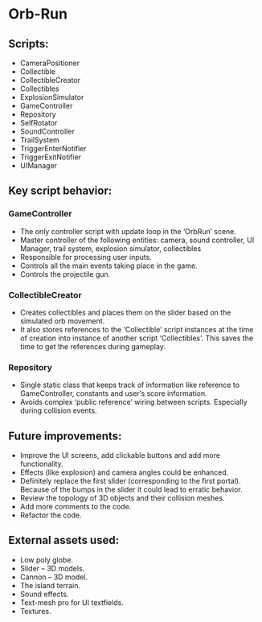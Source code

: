 # Orb-Run

## Scripts:
*	CameraPositioner
*	Collectible
*	CollectibleCreator
*	Collectibles
*	ExplosionSimulator
*	GameController
*	Repository
*	SelfRotator
*	SoundController
*	TrailSystem
*	TriggerEnterNotifier
*	TriggerExitNotifier
*	UIManager

## Key script behavior:
### GameController
*	The only controller script with update loop in the ‘OrbRun’ scene.
*	Master controller of the following entities: camera, sound controller, UI Manager, trail system, explosion simulator, collectibles
*	Responsible for processing user inputs.
*	Controls all the main events taking place in the game.
*	Controls the projectile gun.

### CollectibleCreator
*	Creates collectibles and places them on the slider based on the simulated orb movement.
*	It also stores references to the ‘Collectible’ script instances at the time of creation into instance of another script ‘Collectibles’. This saves the time to get the references during gameplay.

### Repository
*	Single static class that keeps track of information like reference to GameController, constants and user’s score information.
*	Avoids complex ‘public reference’ wiring between scripts. Especially during collision events.

## Future improvements:
*	Improve the UI screens, add clickable buttons and add more functionality.
*	Effects (like explosion) and camera angles could be enhanced.
*	Definitely replace the first slider (corresponding to the first portal). Because of the bumps in the slider it could lead to erratic behavior.
*	Review the topology of 3D objects and their collision meshes.
*	Add more comments to the code.
*	Refactor the code.

## External assets used:
*	Low poly globe.
*	Slider – 3D models.
*	Cannon – 3D model.
*	The island terrain.
*	Sound effects.
*	Text-mesh pro for UI textfields.
*	Textures.


